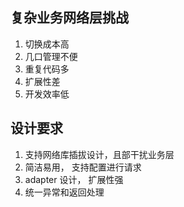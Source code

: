 ## 复杂业务网络层挑战 
1. 切换成本高 
2. 几口管理不便
3. 重复代码多 
4. 扩展性差 
5. 开发效率低 

## 设计要求 
1. 支持网络库插拔设计，且部干扰业务层 
2. 简洁易用， 支持配置进行请求 
3. adapter 设计， 扩展性强 
4. 统一异常和返回处理 